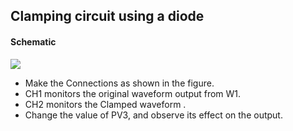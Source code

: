 Clamping circuit using a diode
---

#### Schematic

![](https://fossasia.github.io/pslab-experiments/images/schematics/Clamper.svg)

* Make the Connections as shown in the figure.
* CH1 monitors the original waveform output from W1.
* CH2 monitors the Clamped waveform .
* Change the value of PV3, and observe its effect on the output.
